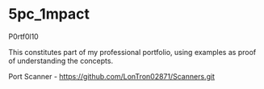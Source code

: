 # 5pc_1mpact
P0rtf0l10

This constitutes part of my professional portfolio, using examples as proof of understanding the concepts.

Port Scanner - https://github.com/LonTron02871/Scanners.git

